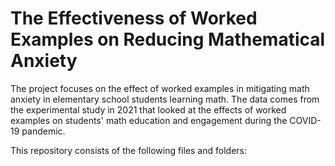 # The Effectiveness of Worked Examples on Reducing Mathematical Anxiety

The project focuses on the effect of worked examples in mitigating math anxiety in elementary school students learning math. The data comes from the experimental study in 2021 that looked at the effects of worked examples on students' math education and engagement during the COVID-19 pandemic. 

This repository consists of the following files and folders:
